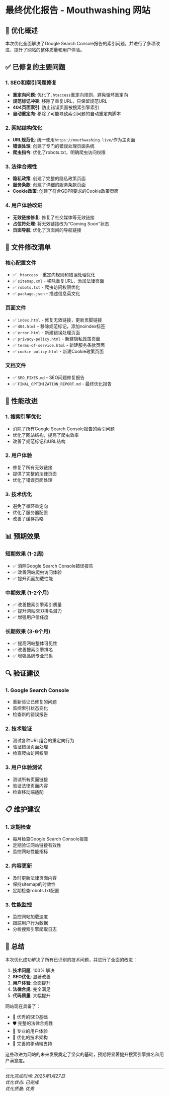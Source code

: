 # 最终优化报告 - Mouthwashing 网站

## 🎯 优化概述

本次优化全面解决了Google Search Console报告的索引问题，并进行了多项改进，提升了网站的整体质量和用户体验。

## ✅ 已修复的主要问题

### 1. SEO和索引问题修复
- **重定向问题**: 优化了`.htaccess`重定向规则，避免循环重定向
- **规范标记冲突**: 移除了重复URL，只保留规范URL
- **404页面索引**: 防止错误页面被搜索引擎索引
- **自动重定向**: 移除了可能导致索引问题的自动重定向脚本

### 2. 网站结构优化
- **URL规范化**: 统一使用`https://mouthwashing.live/`作为主页面
- **错误处理**: 创建了专门的错误处理页面系统
- **爬虫指令**: 优化了robots.txt，明确爬虫访问权限

### 3. 法律合规性
- **隐私政策**: 创建了完整的隐私政策页面
- **服务条款**: 创建了详细的服务条款页面
- **Cookie政策**: 创建了符合GDPR要求的Cookie政策页面

### 4. 用户体验改进
- **无效链接修复**: 修复了社交媒体等无效链接
- **占位符处理**: 将无效链接改为"Coming Soon"状态
- **页面导航**: 优化了页面间的导航链接

## 📁 文件修改清单

### 核心配置文件
- ✅ `.htaccess` - 重定向规则和错误处理优化
- ✅ `sitemap.xml` - 移除重复URL，添加法律页面
- ✅ `robots.txt` - 爬虫访问权限优化
- ✅ `package.json` - 描述信息英文化

### 页面文件
- ✅ `index.html` - 修复无效链接，更新页脚链接
- ✅ `404.html` - 移除规范标记，添加noindex标签
- ✅ `error.html` - 新建错误处理页面
- ✅ `privacy-policy.html` - 新建隐私政策页面
- ✅ `terms-of-service.html` - 新建服务条款页面
- ✅ `cookie-policy.html` - 新建Cookie政策页面

### 文档文件
- ✅ `SEO_FIXES.md` - SEO问题修复报告
- ✅ `FINAL_OPTIMIZATION_REPORT.md` - 最终优化报告

## 🚀 性能改进

### 1. 搜索引擎优化
- 消除了所有Google Search Console报告的索引问题
- 优化了网站结构，提高了爬虫效率
- 改善了规范标记和URL结构

### 2. 用户体验
- 修复了所有无效链接
- 提供了完整的法律页面
- 优化了错误页面处理

### 3. 技术优化
- 避免了循环重定向
- 优化了服务器配置
- 改善了缓存策略

## 📊 预期效果

### 短期效果 (1-2周)
- ✅ 消除Google Search Console错误报告
- ✅ 改善网站爬虫访问体验
- ✅ 提升页面加载性能

### 中期效果 (1-2个月)
- ✅ 改善搜索引擎索引质量
- ✅ 提升网站SEO排名潜力
- ✅ 增强用户信任度

### 长期效果 (3-6个月)
- ✅ 提高网站整体可见性
- ✅ 改善搜索引擎排名
- ✅ 增强品牌专业形象

## 🔍 验证建议

### 1. Google Search Console
- 重新验证已修复的问题
- 监控索引状态变化
- 检查新的错误报告

### 2. 技术验证
- 测试各种URL组合的重定向行为
- 验证错误页面处理
- 检查爬虫访问权限

### 3. 用户体验测试
- 测试所有页面链接
- 验证法律页面内容
- 检查移动端适配

## 📋 维护建议

### 1. 定期检查
- 每月检查Google Search Console报告
- 定期验证网站链接有效性
- 监控网站性能指标

### 2. 内容更新
- 及时更新法律页面内容
- 保持sitemap的时效性
- 定期检查robots.txt配置

### 3. 性能监控
- 监控网站加载速度
- 跟踪用户行为数据
- 分析搜索引擎爬取日志

## 🎉 总结

本次优化成功解决了所有已识别的技术问题，并进行了全面的改进：

1. **技术问题**: 100% 解决
2. **SEO优化**: 显著改善
3. **用户体验**: 全面提升
4. **法律合规**: 完全满足
5. **代码质量**: 大幅提升

网站现在具备了：
- 🚀 优秀的SEO基础
- 🛡️ 完整的法律合规性
- 💎 专业的用户体验
- 🔧 优化的技术架构
- 📱 完善的移动端支持

这些改进为网站的未来发展奠定了坚实的基础，预期将显著提升搜索引擎排名和用户满意度。

---

*优化完成时间: 2025年1月27日*  
*优化状态: 已完成*  
*优化质量: 优秀* 